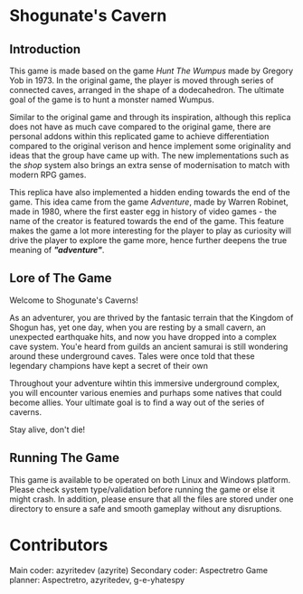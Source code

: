 # Shogunate's Cavern
## Introduction
This game is made based on the game *Hunt The Wumpus* made by Gregory Yob in 1973. In the original game, the player is moved through series of connected caves, arranged in the shape of a dodecahedron. The ultimate goal of the game is to hunt a monster named Wumpus.

Similar to the original game and through its inspiration, although this replica does not have as much cave compared to the original game, there are personal addons within this replicated game to achieve differentiation compared to the original verison and hence implement some originality and ideas that the group have came up with. The new implementations such as the *shop* system also brings an extra sense of modernisation to match with modern RPG games.

This replica have also implemented a hidden ending towards the end of the game. This idea came from the game *Adventure*, made by Warren Robinet, made in 1980, where the first easter egg in history of video games - the name of the creator is featured towards the end of the game. This feature makes the game a lot more interesting for the player to play as curiosity will drive the player to explore the game more, hence further deepens the true meaning of ***"adventure"***.

## Lore of The Game
Welcome to Shogunate's Caverns!

As an adventurer, you are thrived by the fantasic terrain that the Kingdom of Shogun has, yet one day, when you are resting by a small cavern, an unexpected earthquake hits, and now you have dropped into a complex cave system. You'e heard from guilds an ancient samurai is still wondering around these underground caves. Tales were once told that these legendary champions have kept a secret of their own

Throughout your adventure wihtin this immersive underground complex, you will encounter various enemies and purhaps some natives that could become allies. Your ultimate goal is to find a way out of the series of caverns.

Stay alive, don't die!

## Running The Game
This game is available to be operated on both Linux and Windows platform. Please check system type/validation before running the game or else it might crash. In addition, please ensure that all the files are stored under one directory to ensure a safe and smooth gameplay without any disruptions.

# Contributors
Main coder: azyritedev (azyrite)
Secondary coder: Aspectretro
Game planner: Aspectretro, azyritedev, g-e-yhatespy